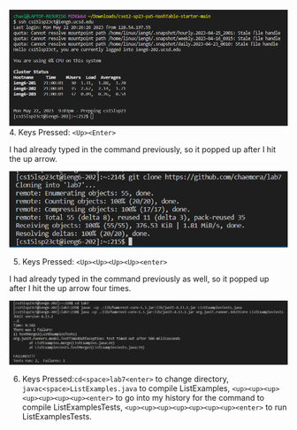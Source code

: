 ![Image](LoggingIn.PNG)
4. Keys Pressed: `<Up><Enter>`

I had already typed in the command previously, so it popped up after I hit the up arrow.

![Image](Cloning.PNG)

5. Keys Pressed: `<Up><Up><Up><Up><enter>`

I had already typed in the command previously as well, so it popped up after I hit the up arrow four times.

![Image](Testing.PNG)

6. Keys Pressed:`cd<space>lab7<enter>` to change directory, `javac<space>ListExamples.java` to compile ListExamples, `<up><up><up><up><up><up><up><enter>` to go into my history for the command to compile ListExamplesTests, `<up><up><up><up><up><up><up><enter>` to run ListExamplesTests.
